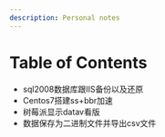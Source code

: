 ```yaml
---
description: Personal notes
---
```


# Table of Contents

* sql2008数据库跟IIS备份以及还原
* Centos7搭建ss+bbr加速
* 树莓派显示datav看版
* 数据保存为二进制文件并导出csv文件




